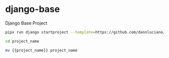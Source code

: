 # django-base

Django Base Project

```sh
pipx run django startproject --template=https://github.com/dannluciano/django-base/archive/refs/heads/main.zip project_name

cd project_name

mv {{project_name}} project_name
```

